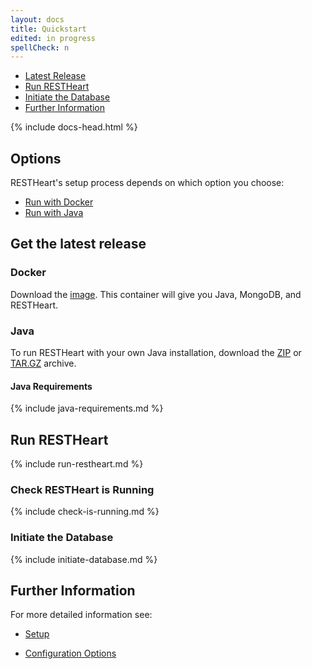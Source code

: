 ```yaml
---
layout: docs
title: Quickstart
edited: in progress
spellCheck: n
---
```


<div markdown="1" class="d-none d-xl-block col-xl-2 order-last bd-toc">

-   [Latest Release](#get-the-latest-release)
-   [Run RESTHeart](#run-restheart)
-   [Initiate the Database](#initiate-the-database)
-   [Further Information](#further-information)

</div>
<div markdown="1" class="col-12 col-md-9 col-xl-8 py-md-3 bd-content">

{% include docs-head.html %}

## Options

RESTHeart's setup process depends on which option you choose:

- [Run with Docker](#docker)
- [Run with Java](#java)


## Get the latest release

### Docker
Download the [image](https://hub.docker.com/r/softinstigate/restheart). This container will give you Java, MongoDB, and RESTHeart.

### Java

To run RESTHeart with your own Java installation, download the [ZIP](https://github.com/SoftInstigate/restheart/releases/download/5.1.1/restheart.zip) or [TAR.GZ](https://github.com/SoftInstigate/restheart/releases/download/5.1.1/restheart.tar.gz) archive.

#### Java Requirements

{% include java-requirements.md %}

## Run RESTHeart

{% include run-restheart.md %}

### Check RESTHeart is Running

{% include check-is-running.md %}

### Initiate the Database

{% include initiate-database.md %}

## Further Information

For more detailed information see:
- [Setup](/setup.md)
<!-- this may not be final location for configuration-->
- [Configuration Options](/v5/configuration.md)

</div>
